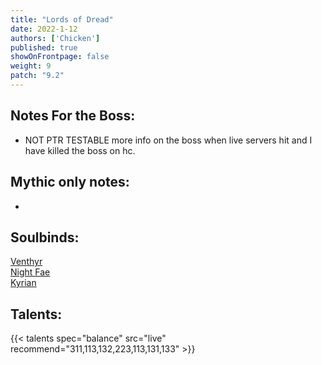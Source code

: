 ```yaml
---
title: "Lords of Dread"
date: 2022-1-12
authors: ['Chicken']
published: true
showOnFrontpage: false
weight: 9
patch: "9.2"
---
```



## Notes For the Boss:
- NOT PTR TESTABLE more info on the boss when live servers hit and I have killed the boss on hc.

## Mythic only notes:
- 

## Soulbinds:
[Venthyr](https://ptr.wowhead.com/soulbind-calc/venthyr/theotar-the-mad-duke/druid/AwCWb74CBTUgCBU1yggSBTWHCCUy4ggjBTJJCBV2AAg1Mj8I)
<br>[Night Fae](https://ptr.wowhead.com/soulbind-calc/night-fae/niya/druid/AwCW5b4CBTXKCCU1IAgTBTXGCBUy5AglMuIIIhUySQgldgAI)
<br>[Kyrian](https://ptr.wowhead.com/soulbind-calc/kyrian/forgelite-prime-mikanikos/druid/AwaW5ZYBBTXKCBMFNYIIFTLkCCUy4ggiFTJJCDV2AAg)

## Talents:

{{< talents spec="balance" src="live" recommend="311,113,132,223,113,131,133" >}}
